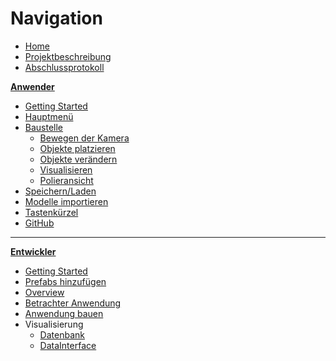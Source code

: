 # **Navigation**  

* [Home](Home.md)  
* [Projektbeschreibung](Projektbeschreibung.md)  <!-- Passend zur Readme (gleich?) -->
* [Abschlussprotokoll](Abschlussprotokoll.md)

**[Anwender](Anwender.md)**  <!-- Unterscheidung der Doku zwischen Anw und Dev -->
* [Getting Started](GettingStartedUser.md)
* [Hauptmenü](Hauptmenü.md)  
* [Baustelle](Baustelle.md)  
  * [Bewegen der Kamera](Bewegen-der-Kamera.md)
  * [Objekte platzieren](Objekte-platzieren.md)
  * [Objekte verändern](Objekte-verändern.md)
  * [Visualisieren](Fahrzeugdaten-visualisieren.md)
  * [Polieransicht](Polieransicht.md)
* [Speichern/Laden](Speichern-und-Laden.md)
* [Modelle importieren](Modelle-importieren.md)
* [Tastenkürzel](Tastenkürzel.md)
* [GitHub](Github.md)

***

**[Entwickler](Entwickler.md)**  
* [Getting Started](GettingStartedDev.md)
* [Prefabs hinzufügen](Prefabs-hinzufügen.md)
* [Overview](Overview.md)
* [Betrachter Anwendung](Betrachter-Anwendung.md)
* [Anwendung bauen](Anwendung-bauen.md)
* Visualisierung   
  * [Datenbank](Datenbank.md)
  * [DataInterface](DataInterface.md)